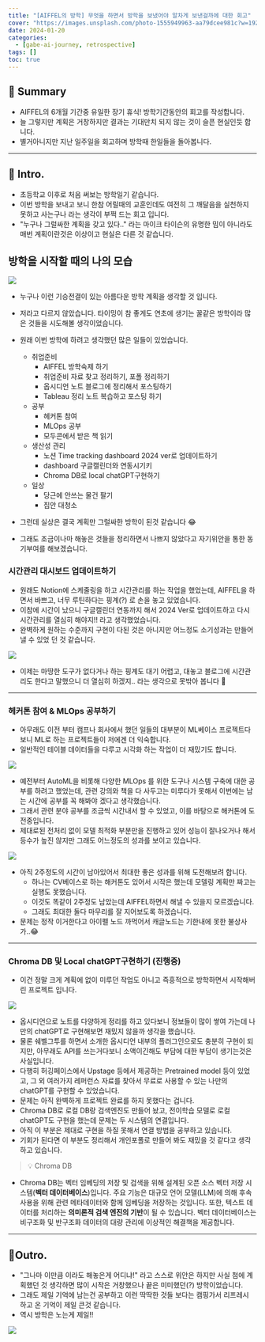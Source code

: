 ```yaml
---
title: "[AIFFEL의 방학] 무엇을 하면서 방학을 보냈어야 알차게 보낸걸까에 대한 회고"
cover: "https://images.unsplash.com/photo-1555949963-aa79dcee981c?w=1920&h=1080&fit=crop"
date: 2024-01-20
categories:
  - [gabe-ai-journey, retrospective]
tags: []
toc: true
---
```

## 🚦 Summary
- AIFFEL의 6개월 기간중 유일한 장기 휴식! 방학기간동안의 회고를 작성합니다.
- 늘 그렇지만 계획은 거창하지만 결과는 기대만치 되지 않는 것이 슬픈 현실인듯 합니다.
- 별거아니지만 지난 일주일을 회고하며 방학때 한일들을 돌아봅니다.

---


## 📌 Intro.
- 초등학교 이후로 처음 써보는 방학일기 같습니다.
- 이번 방학을 보내고 보니 한참 어릴때의 교훈인데도 여전히 그 깨달음을 실천하지 못하고 사는구나 라는 생각이 부쩍 드는 회고 입니다.
- "누구나 그럴싸한 계획을 갖고 있다.." 라는 마이크 타이슨의 유명한 밈이 아니라도 매번 계획이란것은 이상이고 현실은 다른 것 같습니다.

## 방학을 시작할 때의  나의 모습
![](https://i.imgur.com/tmBX3uK.png)

- 누구나 이런 기승전결이 있는 아름다운 방학 계획을 생각할 것 입니다.
- 저라고 다르지 않았습니다. 타이밍이 참 좋게도 연초에 생기는 꿀같은 방학이라 많은 것들을 시도해볼 생각이었습니다.
- 원래 이번 방학에 하려고 생각했던 많은 일들이 있었습니다.
	- 취업준비
		- AIFFEL 방학숙제 하기
		- 취업준비 자료 찾고 정리하기, 포폴 정리하기
		- 옵시디언 노트 블로그에 정리해서 포스팅하기
		- Tableau 정리 노트 복습하고 포스팅 하기
	- 공부
		- 헤커톤 참여
		- MLOps 공부
		- 모두콘에서 받은 책 읽기
	- 생산성 관리
		- 노션 Time tracking dashboard 2024 ver로 업데이트하기
		- dashboard 구글캘린더와 연동시기키
		- Chroma DB로 local chatGPT구현하기
	- 일상
		- 당근에 안쓰는 물건 팔기
		- 집안 대청소

- 그런데 실상은 결국 계획만 그럴싸한 방학이 된것 같습니다 😂 
- 그래도 조금이나마 해놓은 것들을 정리하면서 나쁘지 않았다고 자기위안을 통한 동기부여를 해보겠습니다.

### 시간관리 대시보드 업데이트하기 
- 원래도 Notion에 스케줄링을 하고 시간관리를 하는 작업을 했었는데, AIFFEL을 하면서 바쁘고, 너무 루틴하다는 핑계(?) 로 손을 놓고 있었습니다.
- 이참에 시간이 났으니 구글캘린더 연동까지 해서 2024 Ver로 업데이트하고 다시 시간관리를 열심히 해야지!! 라고 생각했었습니다.
- 완벽하게 원하는 수준까지 구현이 다된 것은 아니지만 어느정도 소기성과는 만들어 낼 수 있었 던 것 같습니다.

![](https://i.imgur.com/Igkk8VL.png)

- 이제는 마땅한 도구가 없다거나 하는 핑계도 대기 어렵고, 대놓고 블로그에 시간관리도 한다고 말했으니 더 열심히 하겠지.. 라는 생각으로 못밖아 봅니다 💪

---


### 헤커톤 참여 & MLOps 공부하기
- 아무래도 이전 부터 캠프나 회사에서 했던 일들의 대부분이 ML베이스 프로젝트다 보니 ML로 하는 프로젝트들이 저에겐 더 익숙합니다.
- 일반적인 테이블 데이터들을 다루고 시각화 하는 작업이 더 재밌기도 합니다.

![](https://i.imgur.com/EI6dvXs.png)

- 예전부터 AutoML을 비롯해 다양한 MLOps 를 위한 도구나 시스템 구축에 대한 공부를 하려고 했었는데, 관련 강의와 책을 다 사두고는 미루다가 못해서 이번에는 남는 시간에 공부를 꼭 해봐야 겠다고 생각했습니다.
- 그래서 관련 분야 공부를 조금씩 시간내서 할 수 있었고, 이를 바탕으로 해커톤에 도전중입니다.
- 제대로된 전처리 없이 모델 최적화 부분만을 진행하고 있어 성능이 잘나오거나 해서 등수가 높진 않지만 그래도 어느정도의 성과를 보이고 있습니다.

![](https://i.imgur.com/O7BwDXk.png)

- 아직 2주정도의 시간이 남아있어서 최대한 좋은 성과를 위해 도전해보려 합니다.
	- 하나는 CV베이스로 하는 해커톤도 있어서 시작은 했는데 모델링 계획만 짜고는 실행도 못했습니다.
	- 이것도 똑같이 2주정도 남았는데 AIFFEL하면서 해낼 수 있을지 모르겠습니다.
	- 그래도 최대한 둘다 마무리를 잘 지어보도록 하겠습니다.
- 문제는 정작 이거한다고 아이펠 노드 까먹어서 캐글노드는 기한내에 못한 불상사가..😂 
---


### Chroma DB 및 Local chatGPT구현하기 (진행중)
- 이건 정말 크게 계획에 없이 미루던 작업도 아니고 즉흥적으로 방학하면서 시작해버린 프로젝트 입니다.

![](https://i.imgur.com/BFLblLG.png)

- 옵시디언으로 노트를 다양하게 정리를 하고 있다보니 정보들이 많이 쌓여 가는데 나만의 chatGPT로 구현해보면 재밌지 않을까 생각을 했습니다.
- 물론 쉐벨그투를 하면서 소개한 옵시디언 내부의 플러그인으로도 충분히 구현이 되지만, 아무래도 API를 쓰는거다보니 소액이긴해도 부담에 대한 부담이 생기는것은 사실입니다.
- 다행히 허깅페이스에서 Upstage 등에서 제공하는 Pretrained model 등이 있었고, 그 외 여러가지 레퍼런스 자료를 찾아서 무료로 사용할 수 있는 나만의 chatGPT를 구현할 수 있었습니다.
- 문제는 아직 완벽하게 프로젝트 완료를 하지 못했다는 겁니다.
- Chroma DB로 로컬 DB랑 검색엔진도 만들어 놨고, 전이학습 모델로 로컬 chatGPT도 구현을 했는데 문제는 두 시스템의 연결입니다.
- 아직 이 부분은 제대로 구현을 하질 못해서 연결 방법을 공부하고 있습니다.
- 기회가 된다면 이 부분도 정리해서 개인포폴로 만들어 봐도 재밌을 것 같다고 생각하고 있습니다.

> 💡 Chroma DB
- Chroma DB는 벡터 임베딩의 저장 및 검색을 위해 설계된 오픈 소스 벡터 저장 시스템(**벡터 데이터베이스**)입니다. 주요 기능은 대규모 언어 모델(LLM)에 의해 후속 사용을 위해 관련 메타데이터와 함께 임베딩을 저장하는 것입니다. 또한, 텍스트 데이터를 처리하는 **의미론적 검색 엔진의 기반**이 될 수 있습니다. 벡터 데이터베이스는 비구조화 및 반구조화 데이터의 대량 관리에 이상적인 해결책을 제공합니다.

---


## 🎈Outro.
- "그나마 이만큼 이라도 해놓은게 어디냐!" 라고 스스로 위안은 하지만 사실 첨에 계획했던 것 생각하면 많이 시작은 거창했으나 끝은 미미했던(?) 방학이었습니다.
- 그래도 제일 기억에 남는건 공부하고 이런 딱딱한 것들 보다는 캠핑가서 리프레시 하고 온 기억이 제일 큰것 같습니다.
- 역시 방학은 노는게 제일!! 

![](https://i.imgur.com/flzVXPJ.png)

